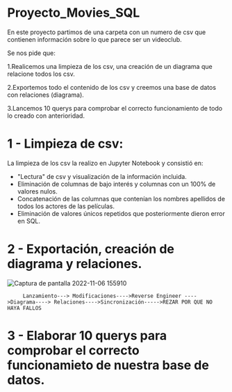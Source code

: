 # Proyecto_Movies_SQL

En este proyecto partimos de una carpeta con un numero de csv que contienen información sobre lo que parece ser un videoclub.

Se nos pide que:

  1.Realicemos una limpieza de los csv, una creación de un diagrama que relacione todos los csv.
  
  2.Exportemos todo el contenido de los csv y creemos una base de datos con relaciones (diagrama).
  
  3.Lancemos 10 querys para comprobar el correcto funcionamiento de todo lo creado con anterioridad.
  
# 1 - Limpieza de csv:

La limpieza de los csv la realizo en Jupyter Notebook y consistió en:
   - "Lectura" de csv y visualización de la información incluida.
   - Eliminación de columnas de bajo interés y columnas con un 100% de valores nulos.
   - Concatenación de las columnas que contenían los nombres  apellidos de todos los actores de las películas.
   - Eliminación de valores únicos repetidos que posteriormente dieron error en SQL.

# 2 - Exportación, creación de diagrama y relaciones.  
  
![Captura de pantalla 2022-11-06 155910](https://user-images.githubusercontent.com/113017465/200178293-e9536103-5c29-4cf9-91af-6b4941e14ef7.png)
 
  
         Lanzamiento---> Modificaciones---->Reverse Engineer ---->Diagrama----> Relaciones---->Sincronización----->REZAR POR QUE NO HAYA FALLOS
                       
# 3 - Elaborar 10 querys para comprobar el correcto funcionamieto de nuestra base de datos.
